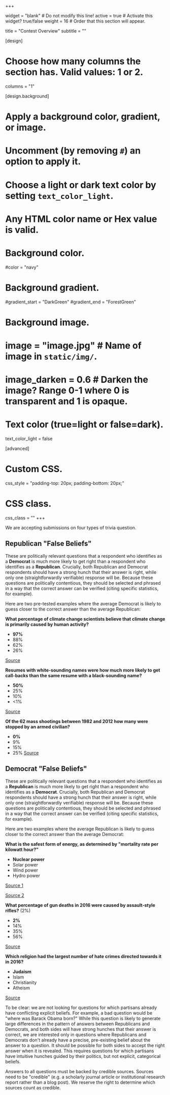 +++

widget = "blank"  # Do not modify this line!
active = true  # Activate this widget? true/false
weight = 16  # Order that this section will appear.

title = "Contest Overview"
subtitle = ""

[design]
  # Choose how many columns the section has. Valid values: 1 or 2.
  columns = "1"

[design.background]
  # Apply a background color, gradient, or image.
  #   Uncomment (by removing `#`) an option to apply it.
  #   Choose a light or dark text color by setting `text_color_light`.
  #   Any HTML color name or Hex value is valid.

  # Background color.
  #color = "navy"

  # Background gradient.
  #gradient_start = "DarkGreen"
  #gradient_end = "ForestGreen"

  # Background image.
  # image = "image.jpg"  # Name of image in `static/img/`.
  # image_darken = 0.6  # Darken the image? Range 0-1 where 0 is transparent and 1 is opaque.

  # Text color (true=light or false=dark).
  text_color_light = false

[advanced]
 # Custom CSS.
 css_style = "padding-top: 20px; padding-bottom: 20px;"

 # CSS class.
 css_class = ""
+++

We are accepting submissions on four types of trivia question.


## Republican "False Beliefs"

These are politically relevant questions that a respondent who identifies as a **Democrat** is much more likely to get right than a respondent who identifies as a **Republican**.  Crucially, both Republican and Democrat respondents should have a strong hunch that their answer is right, while only one (straightforwardly verifiable) response will be. Because these questions are politically contentious, they should be selected and phrased in a way that the correct answer can be verified (citing specific statistics, for example).

Here are two pre-tested examples where the average Democrat is likely to guess closer to the correct answer than the average Republican:

**What percentage of climate change scientists believe that climate change is primarily caused by human activity?**

- **97%**
- 88%
- 62%
- 26%

[Source](https://iopscience.iop.org/article/10.1088/1748-9326/11/4/048002)

**Resumes with white-sounding names were how much more likely to get call-backs than the same resume with a black-sounding name?**

- **50%**
- 25%
- 10%
- <1%

[Source](https://www.nber.org/papers/w9873.pdf)

**Of the 62 mass shootings between 1982 and 2012 how many were stopped by an armed civilian?**

- **0%**
- 9%
- 15%
- 25%
[Source](https://docs.google.com/spreadsheets/d/1b9o6uDO18sLxBqPwl_Gh9bnhW-ev_dABH83M5Vb5L8o/edit)

## Democrat "False Beliefs"

These are politically relevant questions that a respondent who identifies as a **Republican** is much more likely to get right than a respondent who identifies as a **Democrat**.  Crucially, both Republican and Democrat respondents should have a strong hunch that their answer is right, while only one (straightforwardly verifiable) response will be. Because these questions are politically contentious, they should be selected and phrased in a way that the correct answer can be verified (citing specific statistics, for example).

Here are two examples where the average Republican is likely to guess closer to the correct answer than the average Democrat:

**What is the safest form of energy, as determined by "mortality rate per kilowatt hour?"**

- **Nuclear power**
- Solar power
- Wind power
- Hydro power


[Source 1](https://www.thelancet.com/pdfs/journals/lancet/PIIS0140673607612537.pdf)

[Source 2](https://books.google.com/books?hl=en&lr=&id=9TdkAgAAQBAJ&oi=fnd&pg=PP1&dq=Hidden+Costs+of+Energy:+Unpriced+Consequences+of+Energy+Production+and+Use+Committee+on+Health,+Environmental,+and+Other+External+Costs+and+Benefits+of+Energy+Production+and+Consumption%3B+&ots=NO4gepgA6Y&sig=hc9oIfzig2ntekO7wcnjULUzQ4Y#v=onepage&q=Hidden%20Costs%20of%20Energy%3A%20Unpriced%20Consequences%20of%20Energy%20Production%20and%20Use%20Committee%20on%20Health%2C%20Environmental%2C%20and%20Other%20External%20Costs%20and%20Benefits%20of%20Energy%20Production%20and%20Consumption%3B&f=false)

**What percentage of gun deaths in 2016 were caused by assault-style rifles?**	(2%)
- **2%**
-	14%
- 35%
- 56%

[Source](https://www.gunviolencearchive.org)

**Which religion had the largest number of hate crimes directed towards it in 2016?**

- **Judaism**
-	Islam
- Christianity
- Atheism

[Source](https://ucr.fbi.gov/hate-crime/2017/tables/table-1.xls)

To be clear: we are not looking for questions for which partisans already have conflicting explicit beliefs.  For example, a bad question would be "where was Barack Obama born?"  While this question is likely to generate large differences in the pattern of answers between Republicans and Democrats, and both sides will have strong hunches that their answer is correct, we are interested only in questions where Republicans and Democrats don't already have a precise, pre-existing belief about the answer to a question.  It should be possible for both sides to accept the right answer when it is revealed.  This requires questions for which partisans have intuitive hunches guided by their politics, but not explicit, categorical beliefs.

Answers to all questions must be backed by credible sources. Sources need to be "credible" (e.g. a scholarly journal article or institutional research report rather than a blog post). We reserve the right to determine which sources count as credible.
